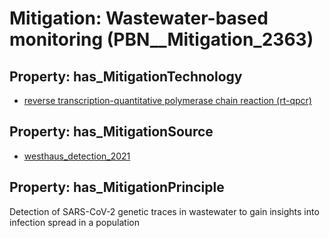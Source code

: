 # Mitigation: __Wastewater-based monitoring__ (PBN__Mitigation_2363)

## Property: has_MitigationTechnology

* [reverse transcription-quantitative polymerase chain reaction (rt-qpcr)](../Technology/PBN__Technology_4428)

## Property: has_MitigationSource

* [westhaus_detection_2021](../Article/PBN__Article_0)

## Property: has_MitigationPrinciple

Detection of SARS-CoV-2 genetic traces in wastewater to gain insights into infection spread in a population

